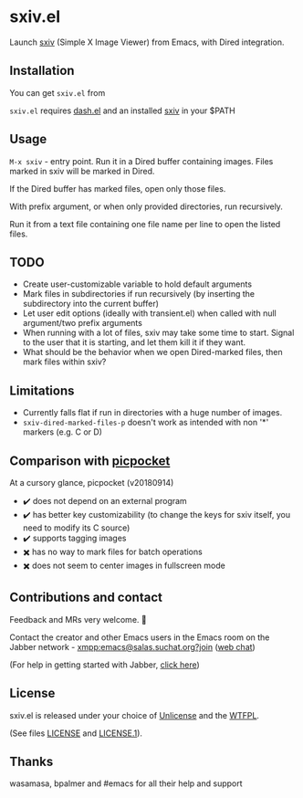 # sxiv.el
Launch [sxiv](https://github.com/muennich/sxiv) (Simple X Image Viewer) from Emacs, with Dired integration.

## Installation
You can get `sxiv.el` from

`sxiv.el` requires [dash.el](https://github.com/magnars/dash.el) and an installed [sxiv](https://github.com/muennich/sxiv) in your $PATH

## Usage
`M-x sxiv` - entry point. Run it in a Dired buffer containing images. Files marked in sxiv will be marked in Dired.

If the Dired buffer has marked files, open only those files.

With prefix argument, or when only provided directories, run recursively.

Run it from a text file containing one file name per line to open the listed files.

## TODO
* Create user-customizable variable to hold default arguments
* Mark files in subdirectories if run recursively (by inserting the subdirectory into the current buffer)
* Let user edit options (ideally with transient.el) when called with null argument/two prefix arguments
* When running with a lot of files, sxiv may take some time to start. Signal to the user that it is starting, and let them kill it if they want.
* What should be the behavior when we open Dired-marked files, then mark files within sxiv?

## Limitations
* Currently falls flat if run in directories with a huge number of images.
* `sxiv-dired-marked-files-p` doesn't work as intended with non '*' markers (e.g. C or D)

## Comparison with [picpocket](https://github.com/johanclaesson/picpocket)
At a cursory glance, picpocket (v20180914)
* ✔️ does not depend on an external program
* ✔️ has better key customizability (to change the keys for sxiv itself, you need to modify its C source)
* ✔️ supports tagging images
* ✖️ has no way to mark files for batch operations
* ✖️ does not seem to center images in fullscreen mode

## Contributions and contact
Feedback and MRs very welcome. 🙂

Contact the creator and other Emacs users in the Emacs room on the Jabber network - [xmpp:emacs@salas.suchat.org?join](xmpp:emacs@salas.suchat.org?join) ([web chat](https://inverse.chat/#converse/room?jid=emacs@salas.suchat.org))

(For help in getting started with Jabber, [click here](https://xmpp.org/getting-started/))

## License
sxiv.el is released under your choice of [Unlicense](https://unlicense.org/) and the [WTFPL](http://www.wtfpl.net/).

(See files [LICENSE](LICENSE) and [LICENSE.1](LICENSE.1)).

## Thanks
wasamasa, bpalmer and #emacs for all their help and support
